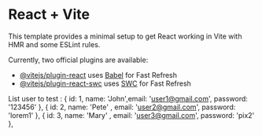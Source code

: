 # React + Vite

This template provides a minimal setup to get React working in Vite with HMR and some ESLint rules.

Currently, two official plugins are available:

- [@vitejs/plugin-react](https://github.com/vitejs/vite-plugin-react/blob/main/packages/plugin-react/README.md) uses [Babel](https://babeljs.io/) for Fast Refresh
- [@vitejs/plugin-react-swc](https://github.com/vitejs/vite-plugin-react-swc) uses [SWC](https://swc.rs/) for Fast Refresh

List user to test  :
  { id: 1, name: 'John',email: 'user1@gmail.com', password: '123456' },
  { id: 2, name: 'Pete' , email: 'user2@gmail.com', password: 'lorem1' },
  { id: 3, name: 'Mary' , email: 'user3@gmail.com', password: 'pix2' },
